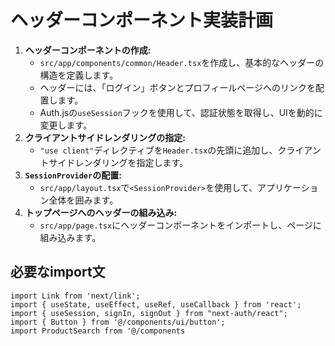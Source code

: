 # ヘッダーコンポーネント実装計画

1.  **ヘッダーコンポーネントの作成:**
    *   `src/app/components/common/Header.tsx`を作成し、基本的なヘッダーの構造を定義します。
    *   ヘッダーには、「ログイン」ボタンとプロフィールページへのリンクを配置します。
    *   Auth.jsの`useSession`フックを使用して、認証状態を取得し、UIを動的に変更します。
2.  **クライアントサイドレンダリングの指定:**
    *   `"use client"`ディレクティブを`Header.tsx`の先頭に追加し、クライアントサイドレンダリングを指定します。
3.  **`SessionProvider`の配置:**
    *   `src/app/layout.tsx`で`<SessionProvider>`を使用して、アプリケーション全体を囲みます。
4.  **トップページへのヘッダーの組み込み:**
    *   `src/app/page.tsx`にヘッダーコンポーネントをインポートし、ページに組み込みます。

## 必要なimport文

```
import Link from 'next/link';
import { useState, useEffect, useRef, useCallback } from 'react';
import { useSession, signIn, signOut } from "next-auth/react";
import { Button } from '@/components/ui/button';
import ProductSearch from '@/components